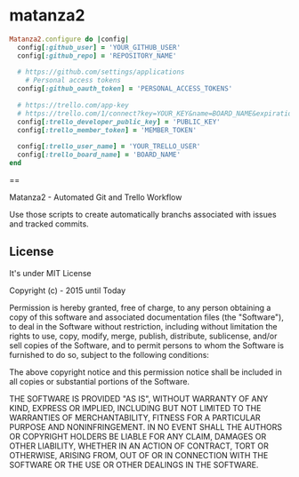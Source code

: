 # matanza2
```ruby
Matanza2.configure do |config|
  config[:github_user] = 'YOUR_GITHUB_USER'
  config[:github_repo] = 'REPOSITORY_NAME'
  
  # https://github.com/settings/applications
	# Personal access tokens
  config[:github_oauth_token] = 'PERSONAL_ACCESS_TOKENS'
  
  # https://trello.com/app-key
  # https://trello.com/1/connect?key=YOUR_KEY&name=BOARD_NAME&expiration=never&response_type=token&scope=read,write
  config[:trello_developer_public_key] = 'PUBLIC_KEY'
  config[:trello_member_token] = 'MEMBER_TOKEN'
  
  config[:trello_user_name] = 'YOUR_TRELLO_USER'
  config[:trello_board_name] = 'BOARD_NAME'
end
```
==

Matanza2 - Automated Git and Trello Workflow

Use those scripts to create automatically branchs associated with issues and tracked commits.

## License

It's under MIT License

Copyright (c) - 2015 until Today 

Permission is hereby granted, free of charge, to any person obtaining a copy
of this software and associated documentation files (the "Software"), to deal
in the Software without restriction, including without limitation the rights
to use, copy, modify, merge, publish, distribute, sublicense, and/or sell
copies of the Software, and to permit persons to whom the Software is
furnished to do so, subject to the following conditions:

The above copyright notice and this permission notice shall be included in
all copies or substantial portions of the Software.

THE SOFTWARE IS PROVIDED "AS IS", WITHOUT WARRANTY OF ANY KIND, EXPRESS OR
IMPLIED, INCLUDING BUT NOT LIMITED TO THE WARRANTIES OF MERCHANTABILITY,
FITNESS FOR A PARTICULAR PURPOSE AND NONINFRINGEMENT. IN NO EVENT SHALL THE
AUTHORS OR COPYRIGHT HOLDERS BE LIABLE FOR ANY CLAIM, DAMAGES OR OTHER
LIABILITY, WHETHER IN AN ACTION OF CONTRACT, TORT OR OTHERWISE, ARISING FROM,
OUT OF OR IN CONNECTION WITH THE SOFTWARE OR THE USE OR OTHER DEALINGS IN
THE SOFTWARE.
